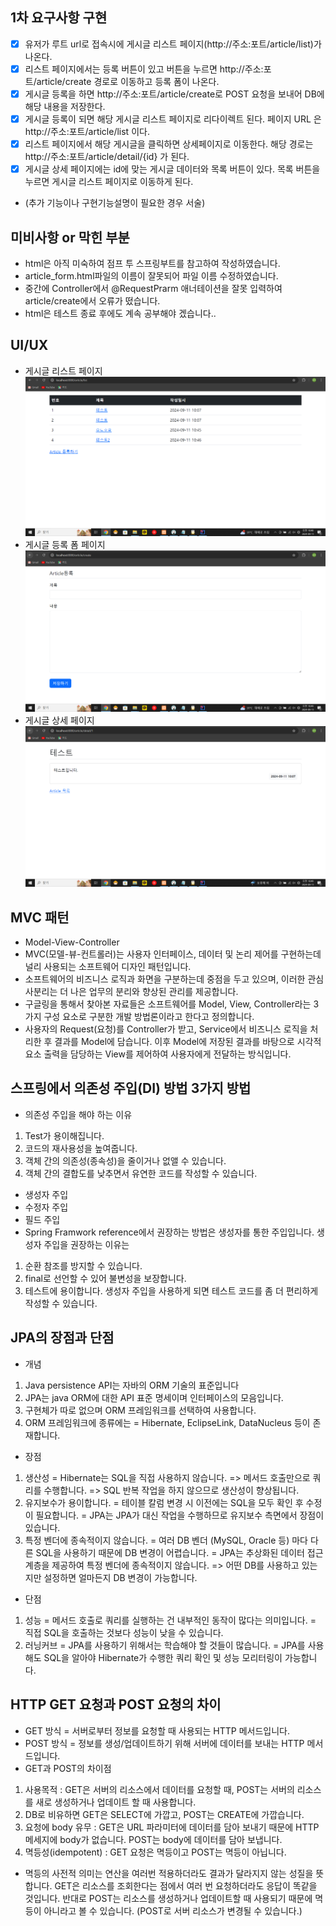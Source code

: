 ## 1차 요구사항 구현
- [x] 유저가 루트 url로 접속시에 게시글 리스트 페이지(http://주소:포트/article/list)가 나온다.
- [x] 리스트 페이지에서는 등록 버튼이 있고 버튼을 누르면 http://주소:포트/article/create 경로로 이동하고 등록 폼이 나온다.
- [x] 게시글 등록을 하면 http://주소:포트/article/create로 POST 요청을 보내어 DB에 해당 내용을 저장한다.
- [x] 게시글 등록이 되면 해당 게시글 리스트 페이지로 리다이렉트 된다. 페이지 URL 은 http://주소:포트/article/list 이다.
- [x] 리스트 페이지에서 해당 게시글을 클릭하면 상세페이지로 이동한다. 해당 경로는 http://주소:포트/article/detail/{id} 가 된다.
- [x] 게시글 상세 페이지에는 id에 맞는 게시글 데이터와 목록 버튼이 있다. 목록 버튼을 누르면 게시글 리스트 페이지로 이동하게 된다.

- (추가 기능이나 구현기능설명이 필요한 경우 서술)

## 미비사항 or 막힌 부분
- html은 아직 미숙하여 점프 투 스프링부트를 참고하여 작성하였습니다.
- article_form.html파일의 이름이 잘못되어 파일 이름 수정하였습니다.
- 중간에 Controller에서 @RequestPrarm 애너테이션을 잘못 입력하여 article/create에서 오류가 떴습니다.
- html은 테스트 종료 후에도 계속 공부해야 겠습니다..

## UI/UX
- 게시글 리스트 페이지
![img.png](img.png)
- 게시글 등록 폼 페이지
![img_1.png](img_1.png)
- 게시글 상세 페이지
![img_2.png](img_2.png)

## MVC 패턴
- Model-View-Controller
- MVC(모델-뷰-컨트롤러)는 사용자 인터페이스, 데이터 및 논리 제어를 구현하는데 널리 사용되는 소프트웨어 디자인 패턴입니다.
- 소프트웨어의 비즈니스 로직과 화면을 구분하는데 중점을 두고 있으며, 이러한 관심사분리는 더 나은 업무의 분리와 향상된 관리를 제공합니다.
- 구글링을 통해서 찾아본 자료들은 소프트웨어를 Model, View, Controller라는 3가지 구성 요소로 구분한 개발 방법론이라고 한다고 정의합니다.
- 사용자의 Request(요청)를 Controller가 받고, Service에서 비즈니스 로직을 처리한 후 결과를 Model에 담습니다. 이후 Model에 저장된 결과를 바탕으로 시각적 요소 출력을 담당하는 View를 제어하여 사용자에게 전달하는 방식입니다.

## 스프링에서 의존성 주입(DI) 방법 3가지 방법
- 의존성 주입을 해야 하는 이유
1. Test가 용이해집니다.
2. 코드의 재사용성을 높여줍니다.
3. 객체 간의 의존성(종속성)을 줄이거나 없앨 수 있습니다.
4. 객체 간의 결합도를 낮추면서 유연한 코드를 작성할 수 있습니다.
- 생성자 주입
- 수정자 주입
- 필드 주입
- Spring Framwork reference에서 권장하는 방법은 생성자를 통한 주입입니다. 생성자 주입을 권장하는 이유는
1. 순환 참조를 방지할 수 있습니다.
2. final로 선언할 수 있어 불변성을 보장합니다.
3. 테스트에 용이합니다. 생성자 주입을 사용하게 되면 테스트 코드를 좀 더 편리하게 작성할 수 있습니다.

## JPA의 장점과 단점
- 개념
1. Java persistence API는 자바의 ORM 기술의 표준입니다
2. JPA는 java ORM에 대한 API 표준 명세이며 인터페이스의 모음입니다.
3. 구현체가 따로 없으며 ORM 프레임워크를 선택하여 사용합니다.
4. ORM 프레임워크에 종류에는 = Hibernate, EclipseLink, DataNucleus 등이 존재합니다.
- 장점
1. 생산성 = Hibernate는 SQL을 직접 사용하지 않습니다. => 메서드 호출만으로 쿼리를 수행합니다. => SQL 반복 작업을 하지 않으므로 생산성이 향상됩니다.
2. 유지보수가 용이합니다. = 테이블 칼럼 변경 시 이전에는 SQL을 모두 확인 후 수정이 필요합니다. = JPA는 JPA가 대신 작업을 수행하므로 유지보수 측면에서 장점이 있습니다.
3. 특정 벤더에 종속적이지 않습니다. = 여러 DB 벤더 (MySQL, Oracle 등) 마다 다른 SQL을 사용하기 때문에 DB 변경이 어렵습니다. = JPA는 추상화된 데이터 접근 계층을 제공하여 특정 벤더에 종속적이지 않습니다. => 어떤 DB를 사용하고 있는지만 설정하면 얼마든지 DB 변경이 가능합니다.
- 단점
1. 성능 = 메서드 호출로 쿼리를 실행하는 건 내부적인 동작이 많다는 의미입니다. = 직접 SQL을 호출하는 것보다 성능이 낮을 수 있습니다.
2. 러닝커브 = JPA를 사용하기 위해서는 학습해야 할 것들이 많습니다. = JPA를 사용해도 SQL을 알아야 Hibernate가 수행한 쿼리 확인 및 성능 모리터링이 가능합니다.

## HTTP GET 요청과 POST 요청의 차이
- GET 방식 = 서버로부터 정보를 요청할 때 사용되는 HTTP 메서드입니다.
- POST 방식 = 정보를 생성/업데이트하기 위해 서버에 데이터를 보내는 HTTP 메서드입니다.
- GET과 POST의 차이점
1. 사용목적 : GET은 서버의 리소스에서 데이터를 요청할 때, POST는 서버의 리소스를 새로 생성하거나 업데이트 할 때 사용합니다.
2. DB로 비유하면 GET은 SELECT에 가깝고, POST는 CREATE에 가깝습니다.
3. 요청에 body 유무 : GET은 URL 파라미터에 데이터를 담아 보내기 때문에 HTTP 메세지에 body가 없습니다. POST는 body에 데이터를 담아 보냅니다.
4. 멱등성(idempotent) : GET 요청은 멱등이고 POST는 멱등이 아닙니다.
- 멱등의 사전적 의미는 연산을 여러번 적용하더라도 결과가 달라지지 않는 성질을 뜻합니다. GET은 리소스를 조회한다는 점에서 여러 번 요청하더라도 응답이 똑같을 것입니다. 반대로 POST는 리소스를 생성하거나 업데이트할 때 사용되기 때문에 멱등이 아니라고 볼 수 있습니다. (POST로 서버 리소스가 변경될 수 있습니다.)